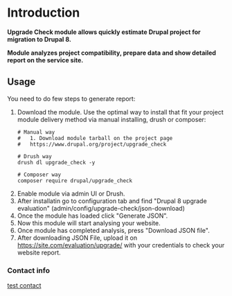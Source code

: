 # Introduction

**Upgrade Check module allows quickly estimate Drupal project
 for migration to Drupal 8.**

**Module analyzes project compatibility, prepare data and show detailed report
 on the service site.**

## Usage
You need to do few steps to generate report:
1. Download the module. Use the optimal way to install that fit
    your project module delivery method via manual installing, drush or composer:
    ```
    # Manual way
    #   1. Download module tarball on the project page
    #   https://www.drupal.org/project/upgrade_check
    
    # Drush way
    drush dl upgrade_check -y
    
    # Composer way
    composer require drupal/upgrade_check
    ```
2. Enable module via admin UI or Drush. 
3. After installatin go to configuration tab and find
   "Drupal 8 upgrade evaluation" (admin/config/upgrade-check/json-download)
4. Once the module has loaded click "Generate JSON".
5. Now this module will start analysing your website.
6. Once module has completed analysis, press "Download JSON file".
7. After downloading JSON File, upload it on https://site.com/evaluation/upgrade/
   with your credentials to check your website report.

### Contact info

[test contact](mailto:test@test.com)